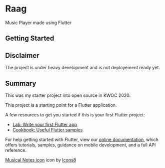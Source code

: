 # Raag

Music Player made using Flutter

## Getting Started

## Disclaimer
The project is under heavy development and is not deployement ready yet.

## Summary

This was my starter project into open source in KWOC 2020. 


This project is a starting point for a Flutter application.

A few resources to get you started if this is your first Flutter project:

- [Lab: Write your first Flutter app](https://flutter.dev/docs/get-started/codelab)
- [Cookbook: Useful Flutter samples](https://flutter.dev/docs/cookbook)

For help getting started with Flutter, view our
[online documentation](https://flutter.dev/docs), which offers tutorials,
samples, guidance on mobile development, and a full API reference.

<a target="_blank" href="https://icons8.com/icons/set/musical-notes">Musical Notes icon</a> icon by <a target="_blank" href="https://icons8.com">Icons8</a>
